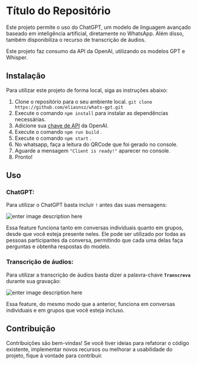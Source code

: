 
# Título do Repositório

Este projeto permite o uso do ChatGPT, um modelo de linguagem avançado baseado em inteligência artificial, diretamente no WhatsApp. Além disso, também disponibiliza o recurso de transcrição de áudios.

Este projeto faz consumo da API da OpenAI, utilizando os modelos GPT e Whisper.

## Instalação

Para utilizar este projeto de forma local, siga as instruções abaixo:

1. Clone o repositório para o seu ambiente local. 
     `git clone https://github.com/eliasnsz/whats-gpt.git`
2.  Execute o comando `npm install` para instalar as dependências necessárias.
3.  Adicione sua [chave de API](https://platform.openai.com/account/api-keys) da OpenAI.
4.  Execute o comando `npm run build`  .
5.  Execute o comando `npm start`  .
6.  No whatsapp, faça a leitura do QRCode que foi gerado no console.
7. Aguarde a mensagem `"Client is ready!"` aparecer no console.
8. Pronto!

## Uso

### ChatGPT:
Para utilizar o ChatGPT basta incluir `!` antes das suas mensagens:

![enter image description here](https://i.imgur.com/WIW9PU0.jpg)

Essa feature funciona tanto em conversas individuais quanto em grupos, desde que você esteja presente neles. Ele pode ser utilizado por todas as pessoas participantes da conversa, permitindo que cada uma delas faça perguntas e obtenha respostas do modelo.

### Transcrição de áudios:
Para utilizar a transcrição de áudios basta dizer a palavra-chave **`Transcreva`** durante sua gravação:

![enter image description here](https://i.imgur.com/MNIt4wn.jpg)

Essa feature, do mesmo modo que a anterior, funciona em conversas individuais e em grupos que você esteja incluso.

## Contribuição

Contribuições são bem-vindas! Se você tiver ideias para refatorar o código existente, implementar novos recursos ou melhorar a usabilidade do projeto, fique à vontade para contribuir.

